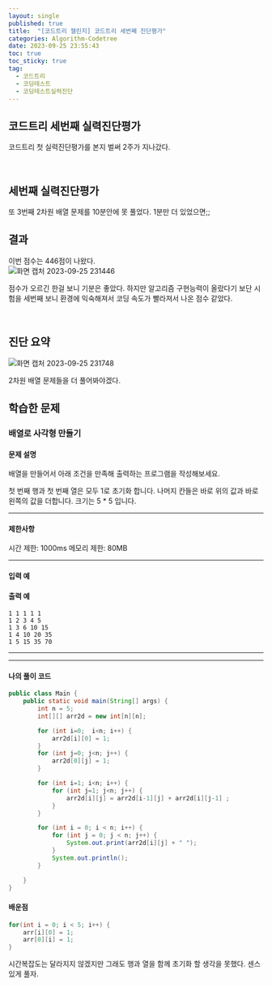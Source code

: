 ```yaml
---
layout: single
published: true
title:  "[코드트리 챌린지] 코드트리 세번째 진단평가"
categories: Algorithm-Codetree
date: 2023-09-25 23:55:43
toc: true
toc_sticky: true
tag:   
  - 코드트리
  - 코딩테스트
  - 코딩테스트실력진단
---
```


## 코드트리 세번째 실력진단평가

코드트리 첫 실력진단평가를 본지 벌써 2주가 지나갔다. 

<br>

## 세번째 실력진단평가

또 3번째 2차원 배열 문제를 10분안에 못 풀었다. 1분만 더 있었으면;;  

## 결과

이번 점수는 446점이 나왔다.  
![화면 캡처 2023-09-25 231446](https://github.com/BaxDailyGit/BaxDailyGit.github.io/assets/99312529/edeb2ccb-0f64-4564-9a2f-ab2631834871)


점수가 오르긴 한걸 보니 기분은 좋았다. 하지만 알고리즘 구현능력이 올랐다기 보단 시험을 세번째 보니 환경에 익숙해져서 코딩 속도가 빨라져서 나온 점수 같았다.

<br>

## 진단 요약

![화면 캡처 2023-09-25 231748](https://github.com/BaxDailyGit/BaxDailyGit.github.io/assets/99312529/3b0f7dbd-c5f1-459a-8b25-56535b265444)

2차원 배열 문제들을 더 풀어봐야겠다.

## 학습한 문제

### 배열로 사각형 만들기

#### 문제 설명

배열을 만들어서 아래 조건을 만족해 출력하는 프로그램을 작성해보세요.

첫 번째 행과 첫 번째 열은 모두 1로 초기화 합니다.
나머지 칸들은 바로 위의 값과 바로 왼쪽의 값을 더합니다.
크기는 5 * 5 입니다.

----------------

#### 제한사항


시간 제한: 1000ms
메모리 제한: 80MB


----------------

#### 입력 예



#### 출력 예


```
1 1 1 1 1
1 2 3 4 5
1 3 6 10 15
1 4 10 20 35
1 5 15 35 70

```

----------------



----------------

#### 나의 풀이 코드

```java
public class Main {
    public static void main(String[] args) {
        int n = 5;
        int[][] arr2d = new int[n][n];

        for (int i=0;  i<n; i++) {
            arr2d[i][0] = 1;
        }
        for (int j=0; j<n; j++) {
            arr2d[0][j] = 1;
        }

        for (int i=1; i<n; i++) {
            for (int j=1; j<n; j++) {
                arr2d[i][j] = arr2d[i-1][j] + arr2d[i][j-1] ;
            }
        }

        for (int i = 0; i < n; i++) {
            for (int j = 0; j < n; j++) {
                System.out.print(arr2d[i][j] + " ");
            }
            System.out.println();
        }

    }
}
```




#### 배운점

```java
for(int i = 0; i < 5; i++) {
    arr[i][0] = 1;
    arr[0][i] = 1;
}
```    
<p>
시간복잡도는 달라지지 않겠지만 그래도 행과 열을 함께 초기화 할 생각을 못했다. 센스있게 풀자.
</p>

